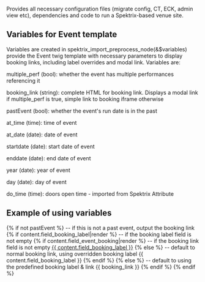 Provides all necessary configuration files (migrate config, CT, ECK, admin view etc),
dependencies and code to run a Spektrix-based venue site. 

Variables for Event template
----------------------------

Variables are created in spektrix_import_preprocess_node(&$variables) provide
the Event twig template with necessary parameters to display booking links, including
label overrides and modal link. Variables are:

  multiple_perf (bool): whether the event has multiple performances referencing it

  booking_link (string): complete HTML for booking link. Displays a modal link if 
                         multiple_perf is true, simple link to booking iframe otherwise

  pastEvent (bool): whether the event's run date is in the past

  at_time (time): time of event

  at_date (date): date of event

  startdate (date): start date of event

  enddate (date): end date of event

  year (date): year of event

  day (date): day of event

  do_time (time): doors open time - imported from Spektrix Attribute


Example of using variables
--------------------------

  {% if not pastEvent %} -- if this is not a past event, output the booking link
      {% if content.field_booking_label|render %} -- if the booking label field is not empty
          {% if content.field_event_booking|render %} -- if the booking link field is not empty
              <a href="{{ content.field_event_booking }}" title="{{ content.field_booking_label }}" class="btn book">{{ content.field_booking_label }}</a>
          {% else %} -- default to normal booking link, using overridden booking label
              <span class="btn alt">{{ content.field_booking_label }}</span>
          {% endif %}
      {% else %} -- default to using the predefined booking label & link
          <span class="booking">
              {{ booking_link }}
          </span>
      {% endif %}
  {% endif %}

